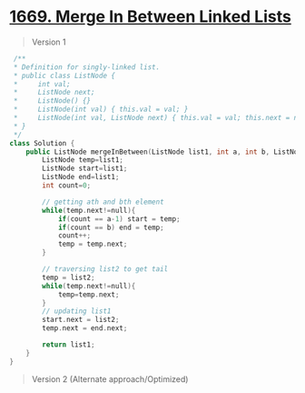 # [1669. Merge In Between Linked Lists](https://leetcode.com/problems/merge-in-between-linked-lists/)
> Version 1
```c++
 /**
 * Definition for singly-linked list.
 * public class ListNode {
 *     int val;
 *     ListNode next;
 *     ListNode() {}
 *     ListNode(int val) { this.val = val; }
 *     ListNode(int val, ListNode next) { this.val = val; this.next = next; }
 * }
 */
class Solution {
    public ListNode mergeInBetween(ListNode list1, int a, int b, ListNode list2) {
        ListNode temp=list1;
        ListNode start=list1;
        ListNode end=list1;
        int count=0;

        // getting ath and bth element
        while(temp.next!=null){
            if(count == a-1) start = temp;
            if(count == b) end = temp;
            count++;
            temp = temp.next;
        }

        // traversing list2 to get tail
        temp = list2;
        while(temp.next!=null){
            temp=temp.next;
        }
        // updating list1
        start.next = list2;
        temp.next = end.next;

        return list1;
    }
}
```

> Version 2 (Alternate approach/Optimized)